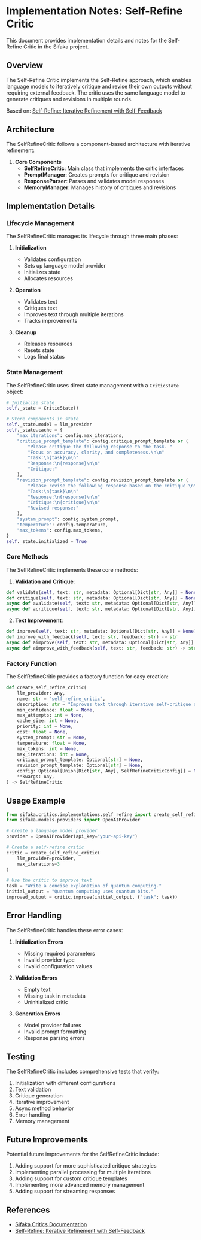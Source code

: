 # Implementation Notes: Self-Refine Critic

This document provides implementation details and notes for the Self-Refine Critic in the Sifaka project.

## Overview

The Self-Refine Critic implements the Self-Refine approach, which enables language models to iteratively critique and revise their own outputs without requiring external feedback. The critic uses the same language model to generate critiques and revisions in multiple rounds.

Based on: [Self-Refine: Iterative Refinement with Self-Feedback](https://arxiv.org/abs/2303.17651)

## Architecture

The SelfRefineCritic follows a component-based architecture with iterative refinement:

1. **Core Components**
   - **SelfRefineCritic**: Main class that implements the critic interfaces
   - **PromptManager**: Creates prompts for critique and revision
   - **ResponseParser**: Parses and validates model responses
   - **MemoryManager**: Manages history of critiques and revisions

## Implementation Details

### Lifecycle Management

The SelfRefineCritic manages its lifecycle through three main phases:

1. **Initialization**
   - Validates configuration
   - Sets up language model provider
   - Initializes state
   - Allocates resources

2. **Operation**
   - Validates text
   - Critiques text
   - Improves text through multiple iterations
   - Tracks improvements

3. **Cleanup**
   - Releases resources
   - Resets state
   - Logs final status

### State Management

The SelfRefineCritic uses direct state management with a `CriticState` object:

```python
# Initialize state
self._state = CriticState()

# Store components in state
self._state.model = llm_provider
self._state.cache = {
    "max_iterations": config.max_iterations,
    "critique_prompt_template": config.critique_prompt_template or (
        "Please critique the following response to the task. "
        "Focus on accuracy, clarity, and completeness.\n\n"
        "Task:\n{task}\n\n"
        "Response:\n{response}\n\n"
        "Critique:"
    ),
    "revision_prompt_template": config.revision_prompt_template or (
        "Please revise the following response based on the critique.\n\n"
        "Task:\n{task}\n\n"
        "Response:\n{response}\n\n"
        "Critique:\n{critique}\n\n"
        "Revised response:"
    ),
    "system_prompt": config.system_prompt,
    "temperature": config.temperature,
    "max_tokens": config.max_tokens,
}
self._state.initialized = True
```

### Core Methods

The SelfRefineCritic implements these core methods:

1. **Validation and Critique**:
```python
def validate(self, text: str, metadata: Optional[Dict[str, Any]] = None) -> bool
def critique(self, text: str, metadata: Optional[Dict[str, Any]] = None) -> Dict[str, Any]
async def avalidate(self, text: str, metadata: Optional[Dict[str, Any]] = None) -> bool
async def acritique(self, text: str, metadata: Optional[Dict[str, Any]] = None) -> Dict[str, Any]
```

2. **Text Improvement**:
```python
def improve(self, text: str, metadata: Optional[Dict[str, Any]] = None) -> str
def improve_with_feedback(self, text: str, feedback: str) -> str
async def aimprove(self, text: str, metadata: Optional[Dict[str, Any]] = None) -> str
async def aimprove_with_feedback(self, text: str, feedback: str) -> str
```

### Factory Function

The SelfRefineCritic provides a factory function for easy creation:

```python
def create_self_refine_critic(
    llm_provider: Any,
    name: str = "self_refine_critic",
    description: str = "Improves text through iterative self-critique and revision",
    min_confidence: float = None,
    max_attempts: int = None,
    cache_size: int = None,
    priority: int = None,
    cost: float = None,
    system_prompt: str = None,
    temperature: float = None,
    max_tokens: int = None,
    max_iterations: int = None,
    critique_prompt_template: Optional[str] = None,
    revision_prompt_template: Optional[str] = None,
    config: Optional[Union[Dict[str, Any], SelfRefineCriticConfig]] = None,
    **kwargs: Any,
) -> SelfRefineCritic
```

## Usage Example

```python
from sifaka.critics.implementations.self_refine import create_self_refine_critic
from sifaka.models.providers import OpenAIProvider

# Create a language model provider
provider = OpenAIProvider(api_key="your-api-key")

# Create a self-refine critic
critic = create_self_refine_critic(
    llm_provider=provider,
    max_iterations=3
)

# Use the critic to improve text
task = "Write a concise explanation of quantum computing."
initial_output = "Quantum computing uses quantum bits."
improved_output = critic.improve(initial_output, {"task": task})
```

## Error Handling

The SelfRefineCritic handles these error cases:

1. **Initialization Errors**
   - Missing required parameters
   - Invalid provider type
   - Invalid configuration values

2. **Validation Errors**
   - Empty text
   - Missing task in metadata
   - Uninitialized critic

3. **Generation Errors**
   - Model provider failures
   - Invalid prompt formatting
   - Response parsing errors

## Testing

The SelfRefineCritic includes comprehensive tests that verify:

1. Initialization with different configurations
2. Text validation
3. Critique generation
4. Iterative improvement
5. Async method behavior
6. Error handling
7. Memory management

## Future Improvements

Potential future improvements for the SelfRefineCritic include:

1. Adding support for more sophisticated critique strategies
2. Implementing parallel processing for multiple iterations
3. Adding support for custom critique templates
4. Implementing more advanced memory management
5. Adding support for streaming responses

## References

- [Sifaka Critics Documentation](../components/critics.md)
- [Self-Refine: Iterative Refinement with Self-Feedback](https://arxiv.org/abs/2303.17651)
